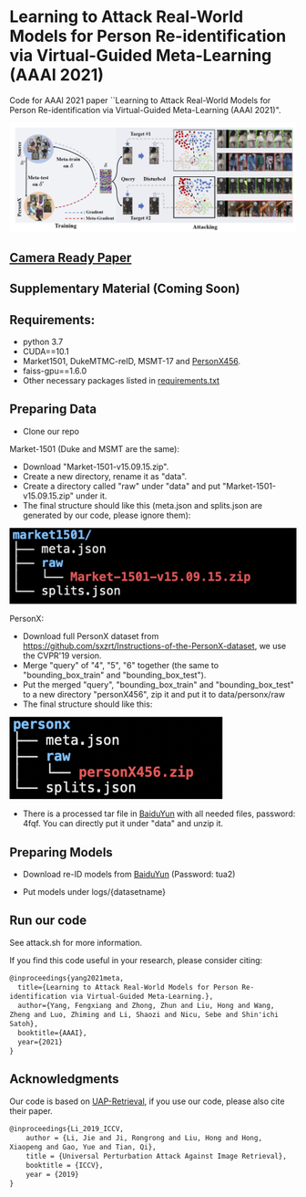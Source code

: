 # Learning to Attack Real-World Models for Person Re-identification via Virtual-Guided Meta-Learning (AAAI 2021)

Code for AAAI 2021 paper ``Learning to Attack Real-World Models for Person Re-identification via Virtual-Guided Meta-Learning (AAAI 2021)".


![Results](figures/MetaAttack.png)

## [Camera Ready Paper](pdfs/578_YangF.pdf)

## Supplementary Material (Coming Soon)

## Requirements:
* python 3.7
* CUDA==10.1
* Market1501, DukeMTMC-reID, MSMT-17 and [PersonX456](https://github.com/sxzrt/Instructions-of-the-PersonX-dataset).
* faiss-gpu==1.6.0
* Other necessary packages listed in [requirements.txt](requirements.txt)

## Preparing Data

* Clone our repo

Market-1501 (Duke and MSMT are the same):
* Download "Market-1501-v15.09.15.zip".
* Create a new directory, rename it as "data".
* Create a directory called "raw" under "data" and put "Market-1501-v15.09.15.zip" under it.
* The final structure should like this (meta.json and splits.json are generated by our code, please ignore them):

![Results](figures/market.png)

PersonX:
* Download full PersonX dataset from 
  https://github.com/sxzrt/Instructions-of-the-PersonX-dataset, 
  we use the CVPR'19 version.
* Merge "query" of "4", "5", "6" together (the same to "bounding_box_train" and "bounding_box_test").
* Put the merged "query", "bounding_box_train" and "bounding_box_test" to a new directory "personX456", 
zip it and put it to data/personx/raw
* The final structure should like this:

![Results](figures/personx.png)

* There is a processed tar file in [BaiduYun](https://pan.baidu.com/s/1JHUIWVHJlkUERnjet5imwA) with all needed files,
  password: 4fqf. You can directly put it under "data" and unzip it.

## Preparing Models

* Download re-ID models from [BaiduYun](https://pan.baidu.com/s/1pVVppkp-GQew7g_R6L3IWA) (Password: tua2)


* Put models under logs/{datasetname}

## Run our code
 
See attack.sh for more information.

If you find this code useful in your research, please consider citing:

```
@inproceedings{yang2021meta,
  title={Learning to Attack Real-World Models for Person Re-identification via Virtual-Guided Meta-Learning.},
  author={Yang, Fengxiang and Zhong, Zhun and Liu, Hong and Wang, Zheng and Luo, Zhiming and Li, Shaozi and Nicu, Sebe and Shin'ichi Satoh},
  booktitle={AAAI},
  year={2021}
}
```

## Acknowledgments

Our code is based on [UAP-Retrieval](https://github.com/theFool32/UAP_retrieval), 
if you use our code, please also cite their paper.
```
@inproceedings{Li_2019_ICCV,
    author = {Li, Jie and Ji, Rongrong and Liu, Hong and Hong, Xiaopeng and Gao, Yue and Tian, Qi},
    title = {Universal Perturbation Attack Against Image Retrieval},
    booktitle = {ICCV},
    year = {2019}
}
```


